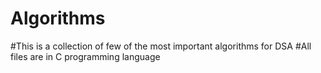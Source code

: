 # Algorithms

#This is a collection of few of the most important algorithms for DSA
#All files are in C programming language
